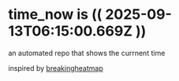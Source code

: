 # time_now is (( 2025-09-13T06:15:00.669Z ))

an automated repo that shows the currnent time

inspired by [breakingheatmap](https://github.com/breakingheatmap/breakingheatmap)